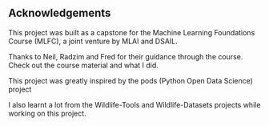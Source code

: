 ## Acknowledgements

This project was built as a capstone for the Machine Learning Foundations Course (MLFC), a joint venture by MLAI and DSAIL.

Thanks to Neil, Radzim and Fred for their guidance through the course. 
Check out the course material and what I did. 

This project was greatly inspired by the pods (Python Open Data Science) project

I also learnt a lot from the Wildlife-Tools and Wildlife-Datasets projects while working on this project. 
